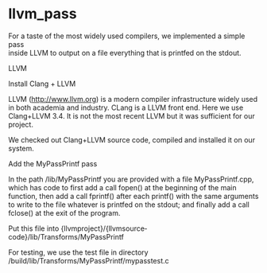 # llvm_pass

For a taste of the most widely used compilers, we implemented a simple pass  
inside LLVM to output on a file everything that is printf­ed on the stdout. 

LLVM 
 
Install Clang + LLVM 
 
LLVM (http://www.llvm.org) is a modern compiler infrastructure widely used in 
both academia and industry. CLang is a LLVM front end. Here we use Clang+LLVM 3.4. 
It is not the most recent LLVM but it was sufficient for our project. 
 
We checked out Clang+LLVM source code, compiled and installed it on our system. 
 
 
Add the MyPassPrintf pass 
 
In the path /lib/MyPassPrintf you are provided with a file MyPassPrintf.cpp, 
which has code to first add a call fopen() at the beginning of the main function, 
then add a call fprintf() after each printf() with the same arguments to write 
to the file whatever is printf­ed on the stdout; and finally add a call fclose() 
at the exit of the program. 
 
Put this file into {llvm­project}/{llvm­source­code}/lib/Transforms/MyPassPrintf 
 
For testing, we use the test file in directory 
/build/lib/Transforms/MyPassPrintf/mypasstest.c
